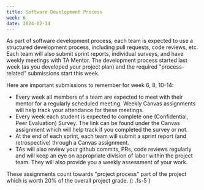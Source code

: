 ```yaml
---
title: Software Development Process  
week: 6
date: 2024-02-14
---
```

As part of software development process, each team is expected to use a structured development process, including pull requests, code reviews, etc. Each team will also submit sprint reports, individual surveys, and have weekly meetings with TA Mentor. The development process started last week (as you developed your project plan) and the required "process-related" submissions start this week. 

Here are important submissions to remember for week 6, 8, 10-14:
* Every week all members of a team are expected to meet with their mentor for a regularly scheduled meeting. Weekly Canvas assignments will help track your attendance for these meetings.
* Every week each student is expected to complete one (Confidential, Peer Evaluation) Survey. The link can be found under the Canvas assignment which will help track if you completed the survey or not. 
* At the end of each sprint, each team will submit a sprint report (and retrospective) through a Canvas assignment.
* TAs will also review your github commits, PRs, code reviews regularly and will keep an eye on appropriate division of labor within the project team. They will also provide you a weekly assessment of your work.

These assignments count towards "project process" part of the project which is worth 20% of the overall project grade. 
{: .fs-5 }
